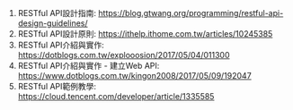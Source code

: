 

1. RESTful API設計指南: https://blog.gtwang.org/programming/restful-api-design-guidelines/
2. RESTful API設計原則: https://ithelp.ithome.com.tw/articles/10245385
3. RESTful API介紹與實作: https://dotblogs.com.tw/explooosion/2017/05/04/011300
4. RESTful API介紹與實作 - 建立Web API: https://www.dotblogs.com.tw/kingon2008/2017/05/09/192047
5. RESTful API範例教學: https://cloud.tencent.com/developer/article/1335585